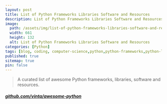 ```yaml
---
layout: post
title: List of Python Frameworks Libraries Software and Resources
description: List of Python Frameworks Libraries Software and Resources
image:
  path: /assets/img/list-of-python-frameworks-libraries-software-and-resources-banner-image.jpg 
  width: 661
  height: 132
  alt: List of Python Frameworks Libraries Software and Resources
categories: [Python]
tags: [blog, coding, computer-science,python,python-frameworks,python-libraries,python-softwares,python-resources,list-of-python-frameworks-libraries,software-and-resources]
published: true
sitemap: true
pin: false
---
```







> A curated list of awesome Python frameworks, libraries, software and resources.

##### [github.com/vinta/awesome-python](https://github.com/vinta/awesome-python)